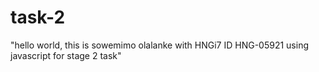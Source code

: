 # task-2
"hello world, this is sowemimo olalanke with HNGi7 ID HNG-05921 using javascript for stage 2 task"
